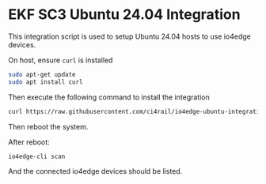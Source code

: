 # EKF SC3 Ubuntu 24.04 Integration

This integration script is used to setup Ubuntu 24.04 hosts to use io4edge devices.

On host, ensure `curl` is installed
```bash
sudo apt-get update
sudo apt install curl
```

Then execute the following command to install the integration
```bash
curl https://raw.githubusercontent.com/ci4rail/io4edge-ubuntu-integration/main/ekf-sc3/ubuntu-22.04/io4edgebase-install.sh | sudo bash
```

Then reboot the system.

After reboot:

```
io4edge-cli scan
```
And the connected io4edge devices should be listed.
